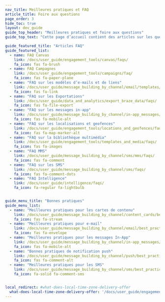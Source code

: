 ```yaml
---
nav_title: Meilleures pratiques et FAQ
article_title: Foire aux questions
page_order: 3
hide_toc: true
layout: dev_guide
guide_top_header: "Meilleures pratiques et foire aux questions"
guide_top_text: "Cette page d’accueil contient des articles sur les questions fréquemment posées et les meilleures pratiques sur le tableau de bord de Braze et ses fonctions."

guide_featured_title: "Articles FAQ"
guide_featured_list:
  - name: FAQ Canvas
    link: /docs/user_guide/engagement_tools/canvas/faqs/
    fa_icon: fas fa-brush
  - name: FAQ Campagnes
    link: /docs/user_guide/engagement_tools/campaigns/faq/
    fa_icon: fas fa-paper-plane
  - name: "FAQ sur les modèles d’e-mails et de liens"
    link: /docs/user_guide/message_building_by_channel/email/templates/faq/
    fa_icon: fas fa-link
  - name: "FAQ sur les Exportations"
    link: /docs/user_guide/data_and_analytics/export_braze_data/faqs/
    fa_icon: fas fa-file-export
  - name: "FAQ sur les messages in-app"
    link: /docs/user_guide/message_building_by_channel/in-app_messages/faq/
    fa_icon: fas fa-mobile-alt
  - name: "FAQ sur les localisations et geofences"
    link: /docs/user_guide/engagement_tools/locations_and_geofences/faqs/
    fa_icon: fas fa-map-marker-alt
  - name: "FAQ sur la bibliothèque multimédia"
    link: /docs/user_guide/engagement_tools/templates_and_media/faqs/
    fa_icon: fas fa-images
  - name: "FAQ MMS"
    link: /docs/user_guide/message_building_by_channel/sms/mms/faqs/
    fa_icon: fas fa-comment
  - name: "FAQ sur les SMS"
    link: /docs/user_guide/message_building_by_channel/sms/faqs/
    fa_icon: fas fa-comment-dots
  - name: "FAQ Intelligence"
    link: /docs/user_guide/intelligence/faqs/
    fa_icon: fa-regular fa-lightbulb


guide_menu_title: "Bonnes pratiques"
guide_menu_list:
  - name: "Meilleures pratiques pour les cartes de contenu"
    link: /docs/user_guide/message_building_by_channel/content_cards/best_practices/
    fa_icon: fas fa-stream
  - name: "Meilleures pratiques pour e-mail"
    link: /docs/user_guide/message_building_by_channel/email/best_practices/
    fa_icon: fas fa-envelope
  - name: "Meilleures pratiques pour les messages In-App"
    link: /docs/user_guide/message_building_by_channel/in-app_messages/best_practices/
    fa_icon: fas fa-mobile-alt
  - name: "Bonnes pratiques de notification push"
    link: /docs/user_guide/message_building_by_channel/push/best_practices/
    fa_icon: fas fa-comment-alt
  - name: "Meilleures pratiques pour les SMS"
    link: /docs/user_guide/message_building_by_channel/sms/best_practices/
    fa_icon: fa-solid fa-comment-sms


local_redirect: #what-does-local-time-zone-delivery-offer
  what-does-local-time-zone-delivery-offer: '/docs/user_guide/engagement_tools/campaigns/faq/#what-does-local-time-zone-delivery-offer'
---
```


<br>